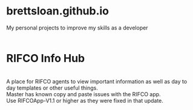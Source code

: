 # brettsloan.github.io
My personal projects to improve my skills as a developer<br><br>
<h1>RIFCO Info Hub</h1><br>
A place for RIFCO agents to view important information as well as day to day templates or other useful things.<br>
Master has known copy and paste issues with the RIFCO app.<br>
Use RIFCOApp-V1.1 or higher as they were fixed in that update.
